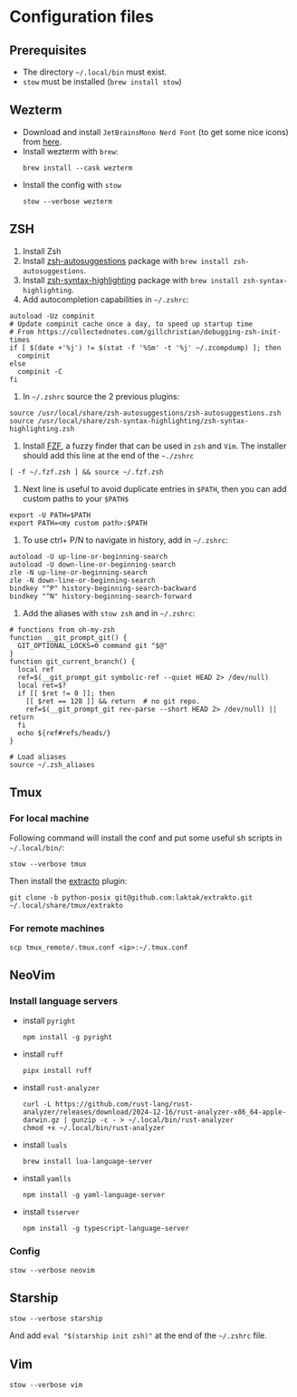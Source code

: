 # Configuration files

## Prerequisites

- The directory `~/.local/bin` must exist.
- `stow` must be installed (`brew install stow`)

## Wezterm

- Download and install `JetBrainsMono Nerd Font` (to get some nice icons) from [here](https://www.nerdfonts.com/).
- Install wezterm with `brew`:
  ```shell
  brew install --cask wezterm
  ```
- Install the config with `stow`
  ```shell
  stow --verbose wezterm
  ```

## ZSH

1. Install Zsh
1. Install [zsh-autosuggestions](https://github.com/zsh-users/zsh-autosuggestions) package with `brew install zsh-autosuggestions`.
1. Install [zsh-syntax-highlighting](https://github.com/zsh-users/zsh-syntax-highlighting) package with `brew install zsh-syntax-highlighting`.
1. Add autocompletion capabilities in `~/.zshrc`:
  ```shell
  autoload -Uz compinit
  # Update compinit cache once a day, to speed up startup time
  # From https://collectednotes.com/gillchristian/debugging-zsh-init-times
  if [ $(date +'%j') != $(stat -f '%Sm' -t '%j' ~/.zcompdump) ]; then
    compinit
  else
    compinit -C
  fi
  ```

1. In `~/.zshrc` source the 2 previous plugins:
  ```shell
  source /usr/local/share/zsh-autosuggestions/zsh-autosuggestions.zsh
  source /usr/local/share/zsh-syntax-highlighting/zsh-syntax-highlighting.zsh
  ```
1. Install [FZF](https://github.com/junegunn/fzf), a fuzzy finder that can be used in `zsh` and `Vim`. The installer should add this line at the end of the `~./zshrc`
  ```shell
  [ -f ~/.fzf.zsh ] && source ~/.fzf.zsh
  ```
1. Next line is useful to avoid duplicate entries in `$PATH`, then you can add custom paths to your `$PATH$`
  ```shell
  export -U PATH=$PATH
  export PATH=<my custom path>:$PATH
  ```
1. To use ctrl+ P/N to navigate in history, add in `~/.zshrc`:
  ```shell
  autoload -U up-line-or-beginning-search
  autoload -U down-line-or-beginning-search
  zle -N up-line-or-beginning-search
  zle -N down-line-or-beginning-search
  bindkey "^P" history-beginning-search-backward
  bindkey "^N" history-beginning-search-forward
  ```
1. Add the aliases with `stow zsh` and in `~/.zshrc`:
  ```shell
  # functions from oh-my-zsh
  function __git_prompt_git() {
    GIT_OPTIONAL_LOCKS=0 command git "$@"
  }
  function git_current_branch() {
    local ref
    ref=$(__git_prompt_git symbolic-ref --quiet HEAD 2> /dev/null)
    local ret=$?
    if [[ $ret != 0 ]]; then
      [[ $ret == 128 ]] && return  # no git repo.
      ref=$(__git_prompt_git rev-parse --short HEAD 2> /dev/null) || return
    fi
    echo ${ref#refs/heads/}
  }

  # Load aliases
  source ~/.zsh_aliases
  ```

## Tmux

### For local machine

Following command will install the conf and put some useful sh scripts in `~/.local/bin/`:
```shell
stow --verbose tmux
```

Then install the [extracto](https://github.com/laktak/extrakto) plugin:

```shell
git clone -b python-posix git@github.com:laktak/extrakto.git ~/.local/share/tmux/extrakto
```

### For remote machines

```shell
scp tmux_remote/.tmux.conf <ip>:~/.tmux.conf
```

## NeoVim


### Install language servers

- install `pyright`
  ```
  npm install -g pyright
  ```

- install `ruff`
  ```
  pipx install ruff
  ```

- install `rust-analyzer`
  ```
  curl -L https://github.com/rust-lang/rust-analyzer/releases/download/2024-12-16/rust-analyzer-x86_64-apple-darwin.gz | gunzip -c - > ~/.local/bin/rust-analyzer
  chmod +x ~/.local/bin/rust-analyzer
  ```

- install `luals`
  ```
  brew install lua-language-server
  ```

- install `yamlls`
  ```
  npm install -g yaml-language-server
  ```

- install `tsserver`
  ```
  npm install -g typescript-language-server
  ```

### Config

```shell
stow --verbose neovim
```

## Starship

```shell
stow --verbose starship
```

And add `eval "$(starship init zsh)"` at the end of the `~/.zshrc` file.

## Vim

```shell
stow --verbose vim
```

